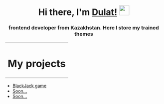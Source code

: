 <h1 align="center">Hi there, I'm <a href="https://github.com/aianov" target="_blank">Dulat!</a> 
<img src="https://github.com/blackcater/blackcater/raw/main/images/Hi.gif" height="32"/></h1>
<h3 align="center">frontend developer from Kazakhstan. Here I store my trained themes</h3>
<table cellspacing="3" align="center">
		<th><h1>My projects</h1></th>
</table>
<ul>
    <li><a href="https://github.com/aianov/BlackJackDulat" target="_blank">BlackJack game</li>
    <li>Soon...</li>
    <li>Soon...</li>
</ul>
